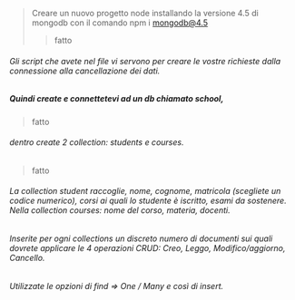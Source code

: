 
> Creare un nuovo progetto node installando la versione 4.5 di mongodb con il comando npm i mongodb@4.5
>> fatto
###### Gli script che avete nel file vi servono per creare le vostre richieste dalla connessione alla cancellazione dei dati. 

##### Quindi create e connettetevi ad un db chiamato school, 
> fatto
###### dentro create 2 collection: students e courses. 
> fatto
###### La collection student raccoglie, nome, cognome, matricola (scegliete un codice numerico), corsi ai quali lo studente è iscritto, esami da sostenere. Nella collection courses: nome del corso, materia, docenti.

###### Inserite per ogni collections un discreto numero di documenti sui quali dovrete applicare le 4 operazioni CRUD: Creo, Leggo, Modifico/aggiorno, Cancello.

###### Utilizzate le opzioni di find => One / Many e così di insert.
